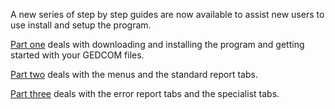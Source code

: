 A new series of step by step guides are now available to assist new users to use install and setup the program.

<p><a href="Family Tree Analyzer Guide Part 1 - Installation and Loading GEDCOM.pdf">Part one</a> deals with downloading and installing the program and getting started with your GEDCOM files.</p>

<p><a href="Family Tree Analyzer Guide Part 2 - Introduction to the Menus & Tabs.pdf">Part two</a> deals with the menus and the standard report tabs.</p>

<p><a href="Family Tree Analyzer Guide Part 3 - Errors & Specialist Tabs.pdf">Part three</a> deals with the error report tabs and the specialist tabs.</p>
